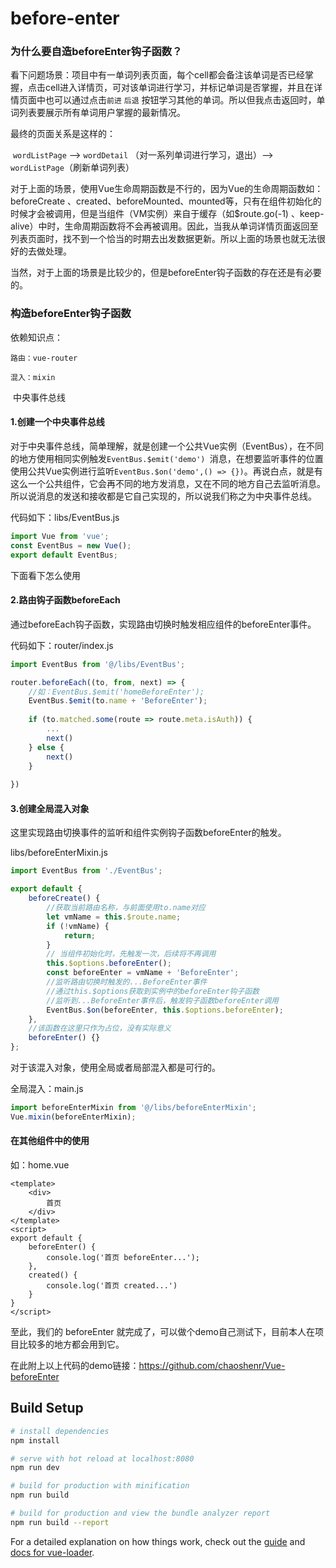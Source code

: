 # before-enter
### 为什么要自造beforeEnter钩子函数？

​	看下问题场景：项目中有一单词列表页面，每个cell都会备注该单词是否已经掌握，点击cell进入详情页，可对该单词进行学习，并标记单词是否掌握，并且在详情页面中也可以通过点击`前进`  `后退` 按钮学习其他的单词。所以但我点击返回时，单词列表要展示所有单词用户掌握的最新情况。

最终的页面关系是这样的：

​	`wordListPage` ——> `wordDetail` （对一系列单词进行学习，退出）——> `wordListPage`（刷新单词列表）   

对于上面的场景，使用Vue生命周期函数是不行的，因为Vue的生命周期函数如：beforeCreate 、created、beforeMounted、mounted等，只有在组件初始化的时候才会被调用，但是当组件（VM实例）来自于缓存（如$route.go(-1) 、keep-alive）中时，生命周期函数将不会再被调用。因此，当我从单词详情页面返回至列表页面时，找不到一个恰当的时期去出发数据更新。所以上面的场景也就无法很好的去做处理。

当然，对于上面的场景是比较少的，但是beforeEnter钩子函数的存在还是有必要的。

### 构造beforeEnter钩子函数

依赖知识点：

 	路由：vue-router   

 	混入：mixin   

​	中央事件总线

#### 1.创建一个中央事件总线

对于中央事件总线，简单理解，就是创建一个公共Vue实例（EventBus），在不同的地方使用相同实例触发`EventBus.$emit('demo') `消息，在想要监听事件的位置使用公共Vue实例进行监听`EventBus.$on('demo',() => {})`。再说白点，就是有这么一个公共组件，它会再不同的地方发消息，又在不同的地方自己去监听消息。所以说消息的发送和接收都是它自己实现的，所以说我们称之为中央事件总线。

代码如下：libs/EventBus.js

```javascript
import Vue from 'vue';
const EventBus = new Vue();
export default EventBus;
```

下面看下怎么使用

#### 2.路由钩子函数beforeEach

通过beforeEach钩子函数，实现路由切换时触发相应组件的beforeEnter事件。

代码如下：router/index.js

```javascript
import EventBus from '@/libs/EventBus';

router.beforeEach((to, from, next) => {
    //如：EventBus.$emit('homeBeforeEnter');
    EventBus.$emit(to.name + 'BeforeEnter');
    
    if (to.matched.some(route => route.meta.isAuth)) {
        ...
        next()
    } else {
        next()
    }
    
})
```



#### 3.创建全局混入对象

这里实现路由切换事件的监听和组件实例钩子函数beforeEnter的触发。

libs/beforeEnterMixin.js

```javascript
import EventBus from './EventBus';

export default {
    beforeCreate() {
        //获取当前路由名称，与前面使用to.name对应
        let vmName = this.$route.name;
        if (!vmName) {
            return;
        }
        // 当组件初始化时，先触发一次，后续将不再调用
        this.$options.beforeEnter();
        const beforeEnter = vmName + 'BeforeEnter';
        //监听路由切换时触发的...BeforeEnter事件
        //通过this.$options获取到实例中的beforeEnter钩子函数
        //监听到...BeforeEnter事件后，触发钩子函数beforeEnter调用
        EventBus.$on(beforeEnter, this.$options.beforeEnter);
    },
    //该函数在这里只作为占位，没有实际意义
    beforeEnter() {}
};
```

对于该混入对象，使用全局或者局部混入都是可行的。



全局混入：main.js

```javascript
import beforeEnterMixin from '@/libs/beforeEnterMixin';
Vue.mixin(beforeEnterMixin);
```



#### 在其他组件中的使用

如：home.vue

```vue
<template>
    <div>
        首页
    </div>
</template>
<script>
export default {
    beforeEnter() {
        console.log('首页 beforeEnter...');
    },
    created() {
        console.log('首页 created...')
    }
}
</script>
```



至此，我们的 beforeEnter 就完成了，可以做个demo自己测试下，目前本人在项目比较多的地方都会用到它。

在此附上以上代码的demo链接：https://github.com/chaoshenr/Vue-beforeEnter



## Build Setup

``` bash
# install dependencies
npm install

# serve with hot reload at localhost:8080
npm run dev

# build for production with minification
npm run build

# build for production and view the bundle analyzer report
npm run build --report
```

For a detailed explanation on how things work, check out the [guide](http://vuejs-templates.github.io/webpack/) and [docs for vue-loader](http://vuejs.github.io/vue-loader).
